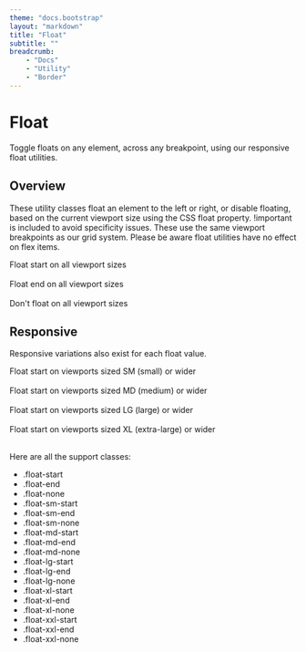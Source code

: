```yaml
---
theme: "docs.bootstrap"
layout: "markdown"
title: "Float"
subtitle: ""
breadcrumb:
    - "Docs"
    - "Utility"
    - "Border"
---
```


# Float
Toggle floats on any element, across any breakpoint, using our responsive float utilities.

## Overview
These utility classes float an element to the left or right, or disable floating, based on the current viewport size using the CSS float property. !important is included to avoid specificity issues. These use the same viewport breakpoints as our grid system. Please be aware float utilities have no effect on flex items.

<div class="float-start">Float start on all viewport sizes</div><br>
<div class="float-end">Float end on all viewport sizes</div><br>
<div class="float-none">Don't float on all viewport sizes</div>

## Responsive
Responsive variations also exist for each float value.

<div class="float-sm-start">Float start on viewports sized SM (small) or wider</div><br>
<div class="float-md-start">Float start on viewports sized MD (medium) or wider</div><br>
<div class="float-lg-start">Float start on viewports sized LG (large) or wider</div><br>
<div class="float-xl-start">Float start on viewports sized XL (extra-large) or wider</div><br>


Here are all the support classes:

* .float-start
* .float-end
* .float-none
* .float-sm-start
* .float-sm-end
* .float-sm-none
* .float-md-start
* .float-md-end
* .float-md-none
* .float-lg-start
* .float-lg-end
* .float-lg-none
* .float-xl-start
* .float-xl-end
* .float-xl-none
* .float-xxl-start
* .float-xxl-end
* .float-xxl-none









